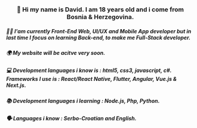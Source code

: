 <div>
  <h3 align="center">👋 Hi my name is <b>David</b>. I am 18 years old and i come from Bosnia & Herzegovina.</h1>
  <h5>👨‍💻 I'am currently <b>Front-End Web, UI/UX and Mobile App developer</b> but in last time I focus on learning Back-end, to make me Full-Stack developer.</h1>
  <h5>🌍 <b>My website will be acitve very soon.</b></h1>
  <h5>💻 Development languages i know is : <b>html5, css3, javascript, c#.</b> Frameworks I use is : <b>React/React Native, Flutter, Angular, Vue.js & Next.js.</b></h1>
  <h5>📚 Development languages i learning : <b>Node.js, Php, Python.</b></h5>
  <h5>🗣️ Languages i know : <b>Serbo-Croatian and English.</b></h5>
  
  <div>
    <img src="https://clipground.com/images/html5-logo-2.png" alt="" />
  </div>
</div>

